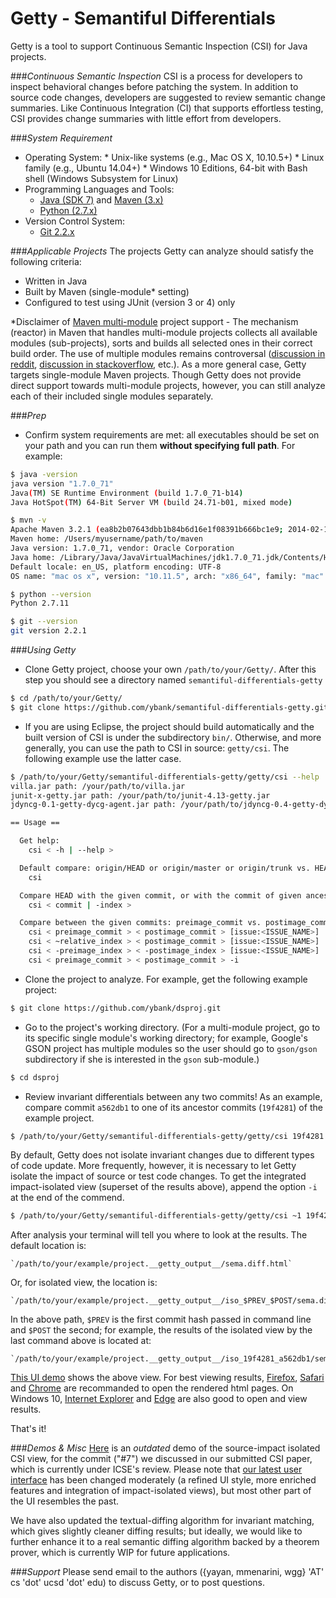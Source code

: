 # Getty - Semantiful Differentials

Getty is a tool to support Continuous Semantic Inspection (CSI) for Java projects.

###*Continuous Semantic Inspection*
CSI is a process for developers to inspect behavioral changes before patching the system. 
In addition to source code changes, developers are suggested to review semantic change summaries. 
Like Continuous Integration (CI) that supports effortless testing, CSI provides change summaries with little effort from developers.

###*System Requirement*
  *  Operating System:
    *  Unix-like systems (e.g., Mac OS X, 10.10.5+)
    *  Linux family (e.g., Ubuntu 14.04+)
    *  Windows 10 Editions, 64-bit with Bash shell (Windows Subsystem for Linux)
  * Programming Languages and Tools:
    * [Java (SDK 7)](http://www.oracle.com/technetwork/java/javase/downloads/jdk7-downloads-1880260.html) and [Maven (3.x)](https://maven.apache.org/)
    * [Python (2.7.x)](https://www.python.org/)
  * Version Control System:
    * [Git 2.2.x](https://git-scm.com/)

###*Applicable Projects*
The projects Getty can analyze should satisfy the following criteria:
  * Written in Java
  * Built by Maven (single-module\* setting)
  * Configured to test using JUnit (version 3 or 4) only

\*Disclaimer of [Maven multi-module](https://maven.apache.org/guides/mini/guide-multiple-modules.html) project support - The mechanism (reactor) in Maven that handles multi-module projects collects all available modules (sub-projects), sorts and builds all selected ones in their correct build order. The use of multiple modules remains controversal ([discussion in reddit](https://www.reddit.com/r/programming/comments/1ns6ae/maven_is_broken_by_design/?st=itjkarzb&sh=4aee9c04), [discussion in stackoverflow](http://stackoverflow.com/questions/11730791/why-and-when-to-create-a-multi-module-maven-project), etc.). As a more general case, Getty targets single-module Maven projects. Though Getty does not provide direct support towards multi-module projects, however, you can still analyze each of their included single modules separately.

###*Prep*
  * Confirm system requirements are met: all executables should be set on your path and you can run them __without specifying full path__. For example:
  
  ```bash
  $ java -version
  java version "1.7.0_71"
  Java(TM) SE Runtime Environment (build 1.7.0_71-b14)
  Java HotSpot(TM) 64-Bit Server VM (build 24.71-b01, mixed mode)
  
  $ mvn -v
  Apache Maven 3.2.1 (ea8b2b07643dbb1b84b6d16e1f08391b666bc1e9; 2014-02-14T09:37:52-08:00)
  Maven home: /Users/myusername/path/to/maven
  Java version: 1.7.0_71, vendor: Oracle Corporation
  Java home: /Library/Java/JavaVirtualMachines/jdk1.7.0_71.jdk/Contents/Home/jre
  Default locale: en_US, platform encoding: UTF-8
  OS name: "mac os x", version: "10.11.5", arch: "x86_64", family: "mac"
  
  $ python --version
  Python 2.7.11
  
  $ git --version
  git version 2.2.1
  ```

###*Using Getty*
  * Clone Getty project, choose your own `/path/to/your/Getty/`. After this step you should see a directory named `semantiful-differentials-getty`
  
  ```bash
  $ cd /path/to/your/Getty/
  $ git clone https://github.com/ybank/semantiful-differentials-getty.git
  ```
  
  * If you are using Eclipse, the project should build automatically and the built version of CSI is under the subdirectory `bin/`. Otherwise, and more generally, you can use the path to CSI in source: `getty/csi`. The following example use the latter case.
  
  ```bash
  $ /path/to/your/Getty/semantiful-differentials-getty/getty/csi --help
  villa.jar path: /your/path/to/villa.jar
  junit-x-getty.jar path: /your/path/to/junit-4.13-getty.jar
  jdyncg-0.1-getty-dycg-agent.jar path: /your/path/to/jdyncg-0.4-getty-dycg-agent.jar
  
  == Usage ==
  
  	Get help:
  	  csi < -h | --help >
  
  	Default compare: origin/HEAD or origin/master or origin/trunk vs. HEAD:
  	  csi
  
  	Compare HEAD with the given commit, or with the commit of given ancestor index:
  	  csi < commit | -index >
  
  	Compare between the given commits: preimage_commit vs. postimage_commit (give issue name optionally):
  	  csi < preimage_commit > < postimage_commit > [issue:<ISSUE_NAME>]
  	  csi < ~relative_index > < postimage_commit > [issue:<ISSUE_NAME>]
  	  csi < -preimage_index > < -postimage_index > [issue:<ISSUE_NAME>]
  	  csi < preimage_commit > < postimage_commit > -i
  ```

  * Clone the project to analyze. For example, get the following example project:
  
  ```bash
  $ git clone https://github.com/ybank/dsproj.git
  ```
  
  * Go to the project's working directory. (For a multi-module project, go to its specific single module's working directory; for example, Google's GSON project has multiple modules so the user should go to `gson/gson` subdirectory if she is interested in the `gson` sub-module.)
  ```bash
  $ cd dsproj
  ```
  
  * Review invariant differentials between any two commits! As an example, compare commit `a562db1` to one of its ancestor commits (`19f4281`) of the example project.
  
  ```bash
  $ /path/to/your/Getty/semantiful-differentials-getty/getty/csi 19f4281 a562db1
  ```
  By default, Getty does not isolate invariant changes due to different types of code update. More frequently, however, it is necessary to let Getty isolate the impact of source or test code changes. To get the integrated impact-isolated view (superset of the results above), append the option `-i` at the end of the commend.
  ```bash
  $ /path/to/your/Getty/semantiful-differentials-getty/getty/csi ~1 19f4281 a562db1 -i
  ```
  
  After analysis your terminal will tell you where to look at the results. 
  The default location is:
  
    `/path/to/your/example/project.__getty_output__/sema.diff.html`
  
  Or, for isolated view, the location is:
  
    `/path/to/your/example/project.__getty_output__/iso_$PREV_$POST/sema.diff.html`
  
  In the above path, `$PREV` is the first commit hash passed in command line and `$POST` the second; for example, the results of the isolated view by the last command above is located at:
  
    `/path/to/your/example/project.__getty_output__/iso_19f4281_a562db1/sema.diff.html`
  
  [This UI demo](http://sosa01.ucsd.edu:8000/sema.diff.html) shows the above view. For best viewing results, [Firefox](https://www.mozilla.org/en-US/firefox/new/), [Safari](http://www.apple.com/safari/) and [Chrome](https://www.google.com/chrome/) are recommanded to open the rendered html pages. On Windows 10, [Internet Explorer](https://www.microsoft.com/en-us/download/internet-explorer.aspx) and [Edge](https://www.microsoft.com/en-us/windows/microsoft-edge) are also good to open and view results.
  
  That's it!

###*Demos & Misc*
[Here](http://sosa08.ucsd.edu:7999/sema.diff.html) is an *outdated* demo of the source-impact isolated CSI view, for the commit ("#7") we discussed in our submitted CSI paper, which is currently under ICSE's review. Please note that [our latest user interface](http://sosa08.ucsd.edu:8000/sema.diff.html) has been changed moderately (a refined UI style, more enriched features and integration of impact-isolated views), but most other part of the UI resembles the past.

We have also updated the textual-diffing algorithm for invariant matching, which gives slightly cleaner diffing results; but ideally, we would like to further enhance it to a real semantic diffing algorithm backed by a theorem prover, which is currently WIP for future applications.
  
###*Support*
Please send email to the authors ({yayan, mmenarini, wgg} 'AT' cs 'dot' ucsd 'dot' edu) to discuss Getty, or to post questions.

